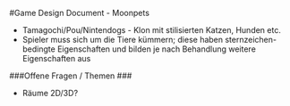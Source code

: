 #Game Design Document - Moonpets

- Tamagochi/Pou/Nintendogs - Klon mit stilisierten Katzen, Hunden etc.
- Spieler muss sich um die Tiere kümmern; diese haben sternzeichen-bedingte Eigenschaften und bilden je nach Behandlung weitere Eigenschaften aus

###Offene Fragen / Themen ###

- Räume 2D/3D?
